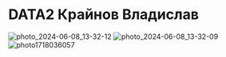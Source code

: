# DATA2 Крайнов Владислав
![photo_2024-06-08_13-32-12](https://github.com/itadan/DATA2/assets/39403327/ae4727fa-e023-4836-8dda-d2f757970c08)
![photo_2024-06-08_13-32-09](https://github.com/itadan/DATA2/assets/39403327/05192c01-e676-4650-84b8-f95bff20ff5f)
![photo1718036057](https://github.com/itadan/DATA2/assets/39403327/05982c48-9955-42ea-acdb-929a35c319f0)


